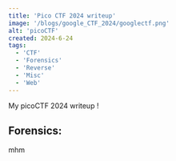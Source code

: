 ```yaml
---
title: 'Pico CTF 2024 writeup'
image: '/blogs/google_CTF_2024/googlectf.png'
alt: 'picoCTF'
created: 2024-6-24
tags:
  - 'CTF'
  - 'Forensics'
  - 'Reverse'
  - 'Misc'
  - 'Web'
---
```


My picoCTF 2024 writeup !

## Forensics:

mhm
